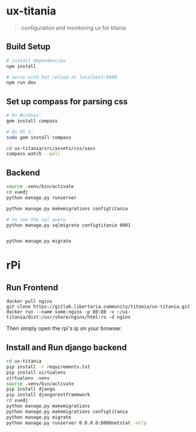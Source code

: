 # ux-titania

> configuration and monitoring ux for titania

## Build Setup

``` bash
# install dependencies
npm install

# serve with hot reload at localhost:8080
npm run dev
```
## Set up compass for parsing css

``` bash
# On Windows:
gem install compass

# On OS X:
sudo gem install compass

cd ux-titania/src/assets/css/sass
compass watch --poll

```
## Backend

``` bash
source .venv/bin/activate
cd vuedj
python manage.py runserver

```

``` bash
python manage.py makemigrations configtitania

# to see the sql query
python manage.py sqlmigrate configtitania 0001


python manage.py migrate
```

# rPi
## Run Frontend
```
docker pull nginx
git clone https://gitlab.libertaria.community/titania/ux-titania.git
docker run --name some-nginx -p 80:80 -v ~/ux-titania/dist:/usr/share/nginx/html:ro -d nginx

```
Then simply open the rpi's ip on your browser.

## Install and Run django backend
``` bash
cd ux-titania
pip install -r requirements.txt
pip install virtualenv
virtualenv .venv
source .venv/bin/activate
pip install django
pip install djangorestframework
cd vuedj
python manage.py makemigrations
python manage.py makemigrations configtitania
python manage.py migrate
python manage.py runserver 0.0.0.0:8000netstat -ntlp
```
